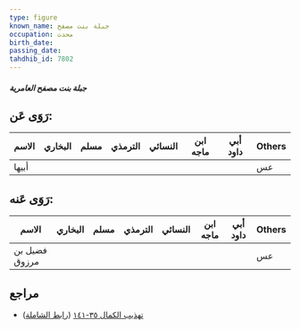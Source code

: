 ```yaml
---
type: figure
known_name: جبلة بنت مصفح
occupation: محدث
birth_date:
passing_date:
tahdhib_id: 7802
---
```

##### جبلة بنت مصفح العامرية

## رَوَى عَن:
| الاسم | البخاري | مسلم | الترمذي | النسائي | ابن ماجه | أبي داود | Others |
| ----- | ------- | ---- | ------- | ------- | -------- | -------- | ------ |
| أبيها |         |      |         |         |          |          | عس     |
## رَوَى عَنه:
| الاسم         | البخاري | مسلم | الترمذي | النسائي | ابن ماجه | أبي داود | Others |
| ------------- | ------- | ---- | ------- | ------- | -------- | -------- | ------ |
| فضيل بن مرزوق |         |      |         |         |          |          | عس     |
## مراجع
- [تهذيب الكمال ٣٥-١٤١](obsidian://open?vault=Tahdhib-al-Kamal&file=Figures/٧٨٠٢-جبلة%20بنت%20مصفح%20العامرية) ([رابط الشاملة](https://shamela.ws/book/3722/18740))